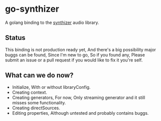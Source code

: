 # go-synthizer
A golang binding to the [synthizer](https://github.com/synthizer/synthizer) audio library.
## Status
This binding is not production ready yet, And there's a big possibility major buggs can be found, Since I'm new to go, So if you found any, Please submit an issue or a pull request if you would like to fix it you're self.
## What can we do now?
 - Initialize, With or without libraryConfig.
 - Creating context.
 - Creating generators, For now, Only streaming generator and it still misses some functionality.
 - Creating directSources.
 - Editing properties, Although untested and probably contains buggs.
